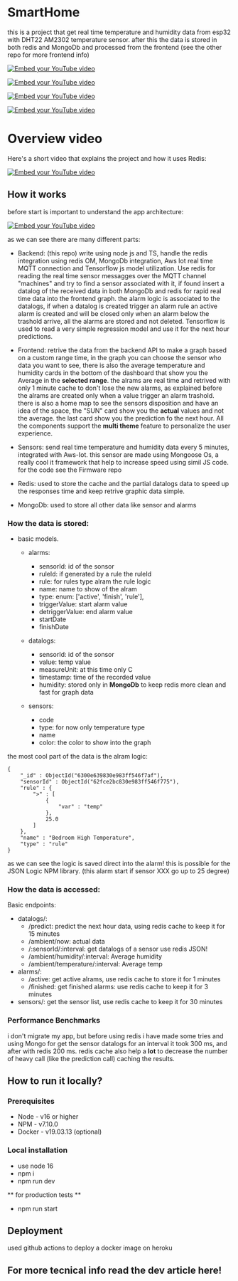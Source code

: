 # SmartHome

this is a project that get real time temperature and humidity data from esp32 with DHT22 AM2302 temperature sensor. after this the data
is stored in both redis and MongoDb and processed from the frontend (see the other repo for more frontend info)

[![Embed your YouTube video](./assets/baseGraph.gif)](./assets/baseGraph.gif)

[![Embed your YouTube video](./assets/customColor.gif)](./assets/customColor.gif)

[![Embed your YouTube video](./assets/map.png)](./assets/map.png)

[![Embed your YouTube video](./assets/footer.png)](./assets/footer.png)

# Overview video

Here's a short video that explains the project and how it uses Redis:

[![Embed your YouTube video](./assets/map.png)](https://www.youtube.com/watch?v=0IFBh0KPuxA)

## How it works
before start is important to understand the app architecture:

[![Embed your YouTube video](./assets/architecture.png)](./assets/architecture.png)

as we can see there are many different parts:
* Backend: (this repo) write using node js and TS, handle the redis integration using redis OM, MongoDb integration, Aws Iot real time MQTT connection
and Tensorflow js model utilization. Use redis for reading the real time sensor messagges over the MQTT channel "machines" and try to find a sensor associated with it,
if found insert a datalog of the received data in both MongoDb and redis for rapid real time data into the frontend graph.
the alarm logic is associated to the datalogs, if when a datalog is created trigger an alarm rule an active alarm is created and will be closed only when an alarm below the trashold arrive, all the alarms are stored and not deleted.
Tensorflow is used to read a very simple regression model and use it for the next hour predictions.

* Frontend: retrive the data from the backend API to make a graph based on a custom range time, in the graph you can choose the sensor who data you want to see,
there is also the average temperature and humidity cards in the bottom of the dashboard that show you the Average in the **selected range**. 
the alrams are real time and retrived with only 1 minute cache to don't lose the new alarms, as explained before the alrams are created only when a value trigger an alarm trashold.
there is also a home map to see the sensors disposition and have an idea of the space, the "SUN" card show you the **actual** values and not the average.
the last card show you the prediction fo the next hour.
All the components support the **multi theme** feature to personalize the user experience.

* Sensors: send real time temperature and humidity data every 5 minutes, integrated with Aws-Iot. this sensor are made using Mongoose Os, a really cool it framework that help to increase speed using simil JS code. for the code see the Firmware repo

* Redis: used to store the cache and the partial datalogs data to speed up the responses time and keep retrive graphic data simple.

* MongoDb: used to store all other data like sensor and alarms

### How the data is stored:

* basic models.
    * alarms:
        * sensorId: id of the sonsor
        * ruleId: if generated by a rule the ruleId
        * rule: for rules type alram the rule logic
        * name: name to show of the alram
        * type:  enum: ['active', 'finish', 'rule'],
        * triggerValue: start alarm value
        * detriggerValue: end alarm value
        * startDate
        * finishDate
        
    * datalogs:
        * sensorId: id of the sonsor
        * value: temp value
        * measureUnit: at this time only C
        * timestamp: time of the recorded value
        * humidity: stored only in **MongoDb** to keep redis more clean and fast for graph data
        
    * sensors:
        * code
        * type: for now only temperature type
        * name
        * color: the color to show into the graph

the most cool part of the data is the alram logic:
```
{
    "_id" : ObjectId("6300e639830e983ff546f7af"),
    "sensorId" : ObjectId("62fce2bc830e983ff546f775"),
    "rule" : {
        ">" : [
            {
                "var" : "temp"
            },
            25.0
        ]
    },
    "name" : "Bedroom High Temperature",
    "type" : "rule"
}
```

as we can see the logic is saved direct into the alarm! this is possible for the JSON Logic NPM library. (this alarm start if sensor XXX go up to 25 degree)

### How the data is accessed:

Basic endpoints: 
* datalogs/: 
    - /predict: predict the next hour data, using redis cache to keep it for 15 minutes
    - /ambient/now: actual data
    - /:sensorId/:interval: get datalogs of a sensor use redis JSON!
    - /ambient/humidity/:interval: Average humidity
    - /ambient/temperature/:interval: Average temp
* alarms/:
    - /active: get active alrams, use redis cache to store it for 1 minutes
    - /finished: get finished alarms: use redis cache to keep it for 3 minutes
* sensors/: get the sensor list, use redis cache to keep it for 30 minutes

### Performance Benchmarks

i don't migrate my app, but before using redis i have made some tries and using Mongo for get the sensor datalogs for an interval it took 300 ms,
and after with redis 200 ms. redis cache also help a **lot** to decrease the number of heavy call (like the prediction call) caching the results.

## How to run it locally?

### Prerequisites

- Node - v16 or higher
- NPM - v7.10.0
- Docker - v19.03.13 (optional)

### Local installation

* use node 16
* npm i
* npm run dev

** for production tests **
* npm run start

## Deployment

used github actions to deploy a docker image on heroku

## For more tecnical info read the dev article here!